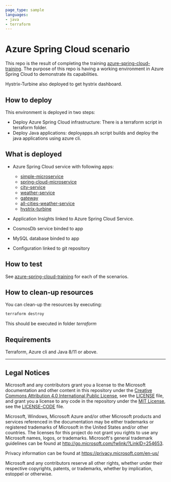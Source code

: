 ```yaml
---
page_type: sample
languages:
- java
- terraform
---
```


# Azure Spring Cloud scenario
This repo is the result of completing the training [azure-spring-cloud-training](https://github.com/microsoft/azure-spring-cloud-training). The purpose of this repo is having a working environment in Azure Spring Cloud to demonstrate its capabilities.

Hystrix-Turbine also deployed to get hystrix dashboard.

## How to deploy
This environment is deployed in two steps:
* Deploy Azure Spring Cloud infrastructure: There is a terraform script in terraform folder.
* Deploy Java applications: deployapps.sh script builds and deploy the java applications using azure cli.
## What is deployed
* Azure Spring Cloud service with following apps:
    * [simple-microservice](https://github.com/microsoft/azure-spring-cloud-training/tree/master/02-build-a-simple-spring-boot-microservice)
    * [spring-cloud-microservice](https://github.com/microsoft/azure-spring-cloud-training/tree/master/05-build-a-spring-boot-microservice-using-spring-cloud-features)
    * [city-service](https://github.com/microsoft/azure-spring-cloud-training/tree/master/06-build-a-reactive-spring-boot-microservice-using-cosmosdb)
    * [weather-service](https://github.com/microsoft/azure-spring-cloud-training/tree/master/07-build-a-spring-boot-microservice-using-mysql)
    * [gateway](https://github.com/microsoft/azure-spring-cloud-training/tree/master/08-build-a-spring-cloud-gateway)
    * [all-cities-weather-service](https://github.com/microsoft/azure-spring-cloud-training/tree/master/12-making-microservices-talk-to-each-other)
    * [hystrix-turbine](https://docs.microsoft.com/en-us/azure/spring-cloud/tutorial-circuit-breaker#using-public-endpoints)

* Application Insights linked to Azure Spring Cloud Service.
* CosmosDb service binded to app 
* MySQL database binded to app
* Configuration linked to git repository

## How to test
See [azure-spring-cloud-training](https://github.com/microsoft/azure-spring-cloud-training) for each of the scenarios.
## How to clean-up resources
You can clean-up the resources by executing:
```bash
terraform destroy
```
This should be executed in folder _terraform_

## Requirements
Terraform, Azure cli and Java 8/11 or above.

---

## Legal Notices

Microsoft and any contributors grant you a license to the Microsoft documentation and other content
in this repository under the [Creative Commons Attribution 4.0 International Public License](https://creativecommons.org/licenses/by/4.0/legalcode),
see the [LICENSE](LICENSE) file, and grant you a license to any code in the repository under the [MIT License](https://opensource.org/licenses/MIT), see the
[LICENSE-CODE](LICENSE-CODE) file.

Microsoft, Windows, Microsoft Azure and/or other Microsoft products and services referenced in the documentation
may be either trademarks or registered trademarks of Microsoft in the United States and/or other countries.
The licenses for this project do not grant you rights to use any Microsoft names, logos, or trademarks.
Microsoft's general trademark guidelines can be found at http://go.microsoft.com/fwlink/?LinkID=254653.

Privacy information can be found at https://privacy.microsoft.com/en-us/

Microsoft and any contributors reserve all other rights, whether under their respective copyrights, patents,
or trademarks, whether by implication, estoppel or otherwise.
